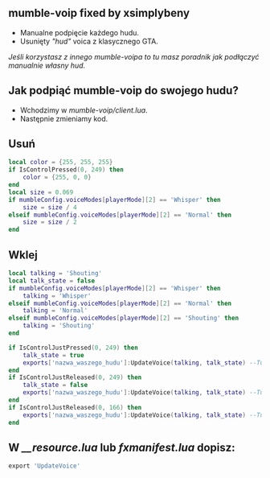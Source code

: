 ## mumble-voip fixed by xsimplybeny
- Manualne podpięcie każdego hudu.
- Usunięty *"hud"* voica z klasycznego GTA.

*Jeśli korzystasz z innego mumble-voipa to tu masz poradnik jak podłączyć manualnie własny hud.*

## Jak podpiąć mumble-voip do swojego hudu?
- Wchodzimy w *mumble-voip/client.lua*.
- Następnie zmieniamy kod.

## Usuń
```lua
local color = {255, 255, 255}
if IsControlPressed(0, 249) then
    color = {255, 0, 0}
end
local size = 0.069
if mumbleConfig.voiceModes[playerMode][2] == 'Whisper' then
    size = size / 4
elseif mumbleConfig.voiceModes[playerMode][2] == 'Normal' then
    size = size / 2
end
```
## Wklej
```lua
local talking = 'Shouting'
local talk_state = false
if mumbleConfig.voiceModes[playerMode][2] == 'Whisper' then
    talking = 'Whisper'
elseif mumbleConfig.voiceModes[playerMode][2] == 'Normal' then
    talking = 'Normal'
elseif mumbleConfig.voiceModes[playerMode][2] == 'Shouting' then
    talking = 'Shouting'
end

if IsControlJustPressed(0, 249) then
    talk_state = true
    exports['nazwa_waszego_hudu']:UpdateVoice(talking, talk_state) --Tu zmien nazwa_waszego_hudu na nazwe folderu z hudem.
end
if IsControlJustReleased(0, 249) then
    talk_state = false
    exports['nazwa_waszego_hudu']:UpdateVoice(talking, talk_state) --Tu zmien nazwa_waszego_hudu na nazwe folderu z hudem.
end
if IsControlJustReleased(0, 166) then
    exports['nazwa_waszego_hudu']:UpdateVoice(talking, talk_state) --Tu zmien nazwa_waszego_hudu na nazwe folderu z hudem.
end
```
## W *__resource.lua* lub *fxmanifest.lua* dopisz:
```lua
export 'UpdateVoice'
```
